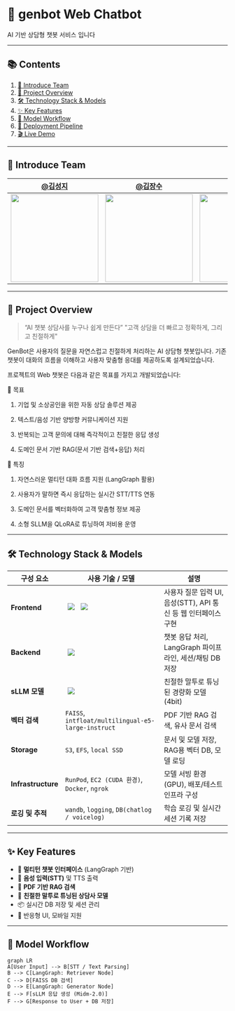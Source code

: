 # 🤖 genbot Web Chatbot

AI 기반 상담형 챗봇 서비스 입니다  

---

## 📚 Contents

1. [👥 Introduce Team](#-introduce-team)
2. [🧩 Project Overview](#-project-overview)
3. [🛠️ Technology Stack & Models](#-technology-stack--models)
4. [✨ Key Features](#-key-features)
5. [🔁 Model Workflow](#-model-workflow)
6. [🚀 Deployment Pipeline](#-deployment-pipeline)
7. [🎬 Live Demo](#-live-demo)

---

## 👥 Introduce Team

|[@김성지](https://github.com/kimseoungji0801)|[@김장수](https://github.com/js-kkk)|[@김정원](https://github.com/Kimjeongwon12)|[@현유경](https://github.com/yugyeongh)|
|------|------|------|------|
| <img src="https://github.com/user-attachments/assets/a1ac1e5d-1ebf-4a76-b415-60b718b26c8c" width="200"/> | <img src="https://github.com/user-attachments/assets/86a6b099-43f7-4b43-86f0-e0738ac5b7a0" width="200"/> | <img src="https://github.com/user-attachments/assets/6aa27c80-d308-4ed1-a3ee-526f17e149be" width="200"/> | <img src="https://github.com/user-attachments/assets/dbb903a4-d079-4671-b257-606920967396" width="200"/> | <img src="https://github.com/user-attachments/assets/a4554b6a-e7ef-44d2-9799-09cc7bb78402" width="200"/> |

---

## 🧩 Project Overview

> “AI 챗봇 상담사를 누구나 쉽게 만든다”
"고객 상담을 더 빠르고 정확하게, 그리고 친절하게"

GenBot은 사용자의 질문을 자연스럽고 친절하게 처리하는 AI 상담형 챗봇입니다.
기존 챗봇이 대화의 흐름을 이해하고 사용자 맞춤형 응대를 제공하도록 설계되었습니다.

프로젝트의 Web 챗봇은 다음과 같은 목표를 가지고 개발되었습니다:

📌 목표

1. 기업 및 소상공인을 위한 자동 상담 솔루션 제공

2. 텍스트/음성 기반 양방향 커뮤니케이션 지원

3. 반복되는 고객 문의에 대해 즉각적이고 친절한 응답 생성

4. 도메인 문서 기반 RAG(문서 기반 검색+응답) 처리

🚀 특징

1. 자연스러운 멀티턴 대화 흐름 지원 (LangGraph 활용)

2. 사용자가 말하면 즉시 응답하는 실시간 STT/TTS 연동

3. 도메인 문서를 벡터화하여 고객 맞춤형 정보 제공

4. 소형 SLLM을 QLoRA로 튜닝하여 저비용 운영

---

## 🛠️ Technology Stack & Models

| 구성 요소           | 사용 기술 / 모델                                          | 설명 |
|--------------------|------------------------------------------------------------|------|
| **Frontend**       |   <img src="https://img.shields.io/badge/react-61DAFB?style=for-the-badge&logo=react&logoColor=white" style="display: inline-block; margin: 5px;"> <img src="https://img.shields.io/badge/css-663399?style=for-the-badge&logo=css&logoColor=white" style="display: inline-block; margin: 5px;">  | 사용자 질문 입력 UI, 음성(STT), API 통신 등 웹 인터페이스 구현 |
| **Backend**        |   <img src="https://img.shields.io/badge/fastapi-009688?style=for-the-badge&logo=fastapi&logoColor=white" style="display: inline-block; margin: 5px;">         | 챗봇 응답 처리, LangGraph 파이프라인, 세션/채팅 DB 저장 |
| **sLLM 모델**      | <img src="https://img.shields.io/badge/K_intelligence/MiDM_2.0_Base_instruct-FFD21E?style=for-the-badge&logo=huggingface&logoColor=white" style="display: inline-block; margin: 5px;">           | 친절한 말투로 튜닝된 경량화 모델 (4bit) |
| **벡터 검색**      | `FAISS`, `intfloat/multilingual-e5-large-instruct`         | PDF 기반 RAG 검색, 유사 문서 검색 |
| **Storage**        | `S3`, `EFS`, `local SSD`                                   | 문서 및 모델 저장, RAG용 벡터 DB, 모델 로딩 |
| **Infrastructure** | `RunPod`, `EC2 (CUDA 환경)`, `Docker`, `ngrok`             | 모델 서빙 환경 (GPU), 배포/테스트 인프라 구성 |
| **로깅 및 추적**   | `wandb`, `logging`, `DB(chatlog / voicelog)`               | 학습 로깅 및 실시간 세션 기록 저장 |

---

## ✨ Key Features

- 🔄 **멀티턴 챗봇 인터페이스** (LangGraph 기반)
- 🎤 **음성 입력(STT)** 및 TTS 출력
- 📄 **PDF 기반 RAG 검색**
- 🧠 **친절한 말투로 튜닝된 상담사 모델**
- 📦 실시간 DB 저장 및 세션 관리
- 📱 반응형 UI, 모바일 지원

---

## 🔁 Model Workflow

```mermaid
graph LR
A[User Input] --> B[STT / Text Parsing]
B --> C[LangGraph: Retriever Node]
C --> D[FAISS DB 검색]
D --> E[LangGraph: Generator Node]
E --> F[sLLM 응답 생성 (Midm-2.0)]
F --> G[Response to User + DB 저장]
